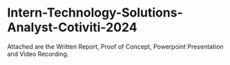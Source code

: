 # Intern-Technology-Solutions-Analyst-Cotiviti-2024

Attached are the Written Report, Proof of Concept, Powerpoint Presentation and Video Recording.

